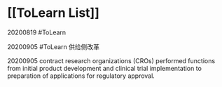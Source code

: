 # [[ToLearn List]]

20200819
#ToLearn 

20200905
#ToLearn 供给侧改革

20200905 contract research organizations (CROs) performed functions from initial product development and clinical trial implementation to preparation of applications for regulatory approval.